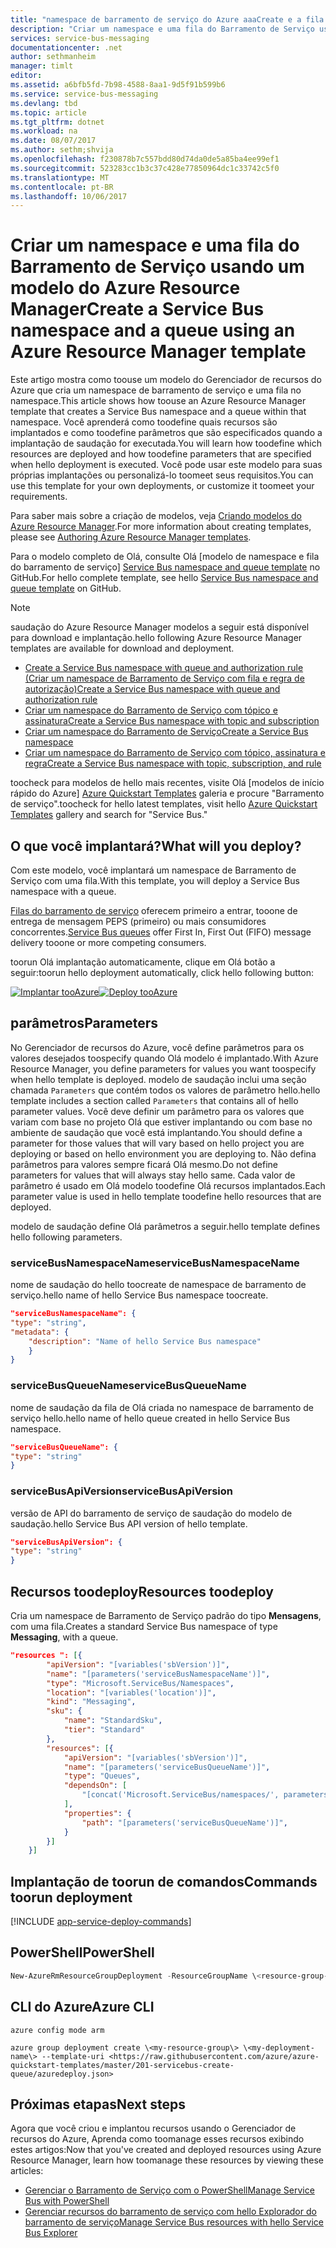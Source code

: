 ```yaml
---
title: "namespace de barramento de serviço do Azure aaaCreate e a fila usando o modelo do Gerenciador de recursos do Azure | Microsoft Docs"
description: "Criar um namespace e uma fila do Barramento de Serviço usando um modelo do Azure Resource Manager"
services: service-bus-messaging
documentationcenter: .net
author: sethmanheim
manager: timlt
editor: 
ms.assetid: a6bfb5fd-7b98-4588-8aa1-9d5f91b599b6
ms.service: service-bus-messaging
ms.devlang: tbd
ms.topic: article
ms.tgt_pltfrm: dotnet
ms.workload: na
ms.date: 08/07/2017
ms.author: sethm;shvija
ms.openlocfilehash: f230878b7c557bdd80d74da0de5a85ba4ee99ef1
ms.sourcegitcommit: 523283cc1b3c37c428e77850964dc1c33742c5f0
ms.translationtype: MT
ms.contentlocale: pt-BR
ms.lasthandoff: 10/06/2017
---
```

# <a name="create-a-service-bus-namespace-and-a-queue-using-an-azure-resource-manager-template"></a><span data-ttu-id="8c8ec-103">Criar um namespace e uma fila do Barramento de Serviço usando um modelo do Azure Resource Manager</span><span class="sxs-lookup"><span data-stu-id="8c8ec-103">Create a Service Bus namespace and a queue using an Azure Resource Manager template</span></span>

<span data-ttu-id="8c8ec-104">Este artigo mostra como toouse um modelo do Gerenciador de recursos do Azure que cria um namespace de barramento de serviço e uma fila no namespace.</span><span class="sxs-lookup"><span data-stu-id="8c8ec-104">This article shows how toouse an Azure Resource Manager template that creates a Service Bus namespace and a queue within that namespace.</span></span> <span data-ttu-id="8c8ec-105">Você aprenderá como toodefine quais recursos são implantados e como toodefine parâmetros que são especificados quando a implantação de saudação for executada.</span><span class="sxs-lookup"><span data-stu-id="8c8ec-105">You will learn how toodefine which resources are deployed and how toodefine parameters that are specified when hello deployment is executed.</span></span> <span data-ttu-id="8c8ec-106">Você pode usar este modelo para suas próprias implantações ou personalizá-lo toomeet seus requisitos.</span><span class="sxs-lookup"><span data-stu-id="8c8ec-106">You can use this template for your own deployments, or customize it toomeet your requirements.</span></span>

<span data-ttu-id="8c8ec-107">Para saber mais sobre a criação de modelos, veja [Criando modelos do Azure Resource Manager][Authoring Azure Resource Manager templates].</span><span class="sxs-lookup"><span data-stu-id="8c8ec-107">For more information about creating templates, please see [Authoring Azure Resource Manager templates][Authoring Azure Resource Manager templates].</span></span>

<span data-ttu-id="8c8ec-108">Para o modelo completo de Olá, consulte Olá [modelo de namespace e fila do barramento de serviço] [ Service Bus namespace and queue template] no GitHub.</span><span class="sxs-lookup"><span data-stu-id="8c8ec-108">For hello complete template, see hello [Service Bus namespace and queue template][Service Bus namespace and queue template] on GitHub.</span></span>

> [!NOTE]
> <span data-ttu-id="8c8ec-109">saudação do Azure Resource Manager modelos a seguir está disponível para download e implantação.</span><span class="sxs-lookup"><span data-stu-id="8c8ec-109">hello following Azure Resource Manager templates are available for download and deployment.</span></span>
> 
> * [<span data-ttu-id="8c8ec-110">Create a Service Bus namespace with queue and authorization rule (Criar um namespace de Barramento de Serviço com fila e regra de autorização)</span><span class="sxs-lookup"><span data-stu-id="8c8ec-110">Create a Service Bus namespace with queue and authorization rule</span></span>](service-bus-resource-manager-namespace-auth-rule.md)
> * [<span data-ttu-id="8c8ec-111">Criar um namespace do Barramento de Serviço com tópico e assinatura</span><span class="sxs-lookup"><span data-stu-id="8c8ec-111">Create a Service Bus namespace with topic and subscription</span></span>](service-bus-resource-manager-namespace-topic.md)
> * [<span data-ttu-id="8c8ec-112">Criar um namespace do Barramento de Serviço</span><span class="sxs-lookup"><span data-stu-id="8c8ec-112">Create a Service Bus namespace</span></span>](service-bus-resource-manager-namespace.md)
> * [<span data-ttu-id="8c8ec-113">Criar um namespace do Barramento de Serviço com tópico, assinatura e regra</span><span class="sxs-lookup"><span data-stu-id="8c8ec-113">Create a Service Bus namespace with topic, subscription, and rule</span></span>](service-bus-resource-manager-namespace-topic-with-rule.md)
> 
> <span data-ttu-id="8c8ec-114">toocheck para modelos de hello mais recentes, visite Olá [modelos de início rápido do Azure] [ Azure Quickstart Templates] galeria e procure "Barramento de serviço".</span><span class="sxs-lookup"><span data-stu-id="8c8ec-114">toocheck for hello latest templates, visit hello [Azure Quickstart Templates][Azure Quickstart Templates] gallery and search for "Service Bus."</span></span>
> 
> 

## <a name="what-will-you-deploy"></a><span data-ttu-id="8c8ec-115">O que você implantará?</span><span class="sxs-lookup"><span data-stu-id="8c8ec-115">What will you deploy?</span></span>

<span data-ttu-id="8c8ec-116">Com este modelo, você implantará um namespace de Barramento de Serviço com uma fila.</span><span class="sxs-lookup"><span data-stu-id="8c8ec-116">With this template, you will deploy a Service Bus namespace with a queue.</span></span>

<span data-ttu-id="8c8ec-117">[Filas do barramento de serviço](service-bus-queues-topics-subscriptions.md#queues) oferecem primeiro a entrar, tooone de entrega de mensagem PEPS (primeiro) ou mais consumidores concorrentes.</span><span class="sxs-lookup"><span data-stu-id="8c8ec-117">[Service Bus queues](service-bus-queues-topics-subscriptions.md#queues) offer First In, First Out (FIFO) message delivery tooone or more competing consumers.</span></span>

<span data-ttu-id="8c8ec-118">toorun Olá implantação automaticamente, clique em Olá botão a seguir:</span><span class="sxs-lookup"><span data-stu-id="8c8ec-118">toorun hello deployment automatically, click hello following button:</span></span>

<span data-ttu-id="8c8ec-119">[![Implantar tooAzure](./media/service-bus-resource-manager-namespace-queue/deploybutton.png)](https://portal.azure.com/#create/Microsoft.Template/uri/https%3A%2F%2Fraw.githubusercontent.com%2FAzure%2Fazure-quickstart-templates%2Fmaster%2F201-servicebus-create-queue%2Fazuredeploy.json)</span><span class="sxs-lookup"><span data-stu-id="8c8ec-119">[![Deploy tooAzure](./media/service-bus-resource-manager-namespace-queue/deploybutton.png)](https://portal.azure.com/#create/Microsoft.Template/uri/https%3A%2F%2Fraw.githubusercontent.com%2FAzure%2Fazure-quickstart-templates%2Fmaster%2F201-servicebus-create-queue%2Fazuredeploy.json)</span></span>

## <a name="parameters"></a><span data-ttu-id="8c8ec-120">parâmetros</span><span class="sxs-lookup"><span data-stu-id="8c8ec-120">Parameters</span></span>

<span data-ttu-id="8c8ec-121">No Gerenciador de recursos do Azure, você define parâmetros para os valores desejados toospecify quando Olá modelo é implantado.</span><span class="sxs-lookup"><span data-stu-id="8c8ec-121">With Azure Resource Manager, you define parameters for values you want toospecify when hello template is deployed.</span></span> <span data-ttu-id="8c8ec-122">modelo de saudação inclui uma seção chamada `Parameters` que contém todos os valores de parâmetro hello.</span><span class="sxs-lookup"><span data-stu-id="8c8ec-122">hello template includes a section called `Parameters` that contains all of hello parameter values.</span></span> <span data-ttu-id="8c8ec-123">Você deve definir um parâmetro para os valores que variam com base no projeto Olá que estiver implantando ou com base no ambiente de saudação que você está implantando.</span><span class="sxs-lookup"><span data-stu-id="8c8ec-123">You should define a parameter for those values that will vary based on hello project you are deploying or based on hello environment you are deploying to.</span></span> <span data-ttu-id="8c8ec-124">Não defina parâmetros para valores sempre ficará Olá mesmo.</span><span class="sxs-lookup"><span data-stu-id="8c8ec-124">Do not define parameters for values that will always stay hello same.</span></span> <span data-ttu-id="8c8ec-125">Cada valor de parâmetro é usado em Olá modelo toodefine Olá recursos implantados.</span><span class="sxs-lookup"><span data-stu-id="8c8ec-125">Each parameter value is used in hello template toodefine hello resources that are deployed.</span></span>

<span data-ttu-id="8c8ec-126">modelo de saudação define Olá parâmetros a seguir.</span><span class="sxs-lookup"><span data-stu-id="8c8ec-126">hello template defines hello following parameters.</span></span>

### <a name="servicebusnamespacename"></a><span data-ttu-id="8c8ec-127">serviceBusNamespaceName</span><span class="sxs-lookup"><span data-stu-id="8c8ec-127">serviceBusNamespaceName</span></span>
<span data-ttu-id="8c8ec-128">nome de saudação do hello toocreate de namespace de barramento de serviço.</span><span class="sxs-lookup"><span data-stu-id="8c8ec-128">hello name of hello Service Bus namespace toocreate.</span></span>

```json
"serviceBusNamespaceName": {
"type": "string",
"metadata": { 
    "description": "Name of hello Service Bus namespace" 
    }
}
```

### <a name="servicebusqueuename"></a><span data-ttu-id="8c8ec-129">serviceBusQueueName</span><span class="sxs-lookup"><span data-stu-id="8c8ec-129">serviceBusQueueName</span></span>
<span data-ttu-id="8c8ec-130">nome de saudação da fila de Olá criada no namespace de barramento de serviço hello.</span><span class="sxs-lookup"><span data-stu-id="8c8ec-130">hello name of hello queue created in hello Service Bus namespace.</span></span>

```json
"serviceBusQueueName": {
"type": "string"
}
```

### <a name="servicebusapiversion"></a><span data-ttu-id="8c8ec-131">serviceBusApiVersion</span><span class="sxs-lookup"><span data-stu-id="8c8ec-131">serviceBusApiVersion</span></span>
<span data-ttu-id="8c8ec-132">versão de API do barramento de serviço de saudação do modelo de saudação.</span><span class="sxs-lookup"><span data-stu-id="8c8ec-132">hello Service Bus API version of hello template.</span></span>

```json
"serviceBusApiVersion": {
"type": "string"
}
```

## <a name="resources-toodeploy"></a><span data-ttu-id="8c8ec-133">Recursos toodeploy</span><span class="sxs-lookup"><span data-stu-id="8c8ec-133">Resources toodeploy</span></span>
<span data-ttu-id="8c8ec-134">Cria um namespace de Barramento de Serviço padrão do tipo **Mensagens**, com uma fila.</span><span class="sxs-lookup"><span data-stu-id="8c8ec-134">Creates a standard Service Bus namespace of type **Messaging**, with a queue.</span></span>

```json
"resources ": [{
        "apiVersion": "[variables('sbVersion')]",
        "name": "[parameters('serviceBusNamespaceName')]",
        "type": "Microsoft.ServiceBus/Namespaces",
        "location": "[variables('location')]",
        "kind": "Messaging",
        "sku": {
            "name": "StandardSku",
            "tier": "Standard"
        },
        "resources": [{
            "apiVersion": "[variables('sbVersion')]",
            "name": "[parameters('serviceBusQueueName')]",
            "type": "Queues",
            "dependsOn": [
                "[concat('Microsoft.ServiceBus/namespaces/', parameters('serviceBusNamespaceName'))]"
            ],
            "properties": {
                "path": "[parameters('serviceBusQueueName')]",
            }
        }]
    }]
```

## <a name="commands-toorun-deployment"></a><span data-ttu-id="8c8ec-135">Implantação de toorun de comandos</span><span class="sxs-lookup"><span data-stu-id="8c8ec-135">Commands toorun deployment</span></span>
[!INCLUDE [app-service-deploy-commands](../../includes/app-service-deploy-commands.md)]

## <a name="powershell"></a><span data-ttu-id="8c8ec-136">PowerShell</span><span class="sxs-lookup"><span data-stu-id="8c8ec-136">PowerShell</span></span>

```powershell
New-AzureRmResourceGroupDeployment -ResourceGroupName \<resource-group-name\> -TemplateFile <https://raw.githubusercontent.com/azure/azure-quickstart-templates/master/201-servicebus-create-queue/azuredeploy.json>
```

## <a name="azure-cli"></a><span data-ttu-id="8c8ec-137">CLI do Azure</span><span class="sxs-lookup"><span data-stu-id="8c8ec-137">Azure CLI</span></span>

```azurecli
azure config mode arm

azure group deployment create \<my-resource-group\> \<my-deployment-name\> --template-uri <https://raw.githubusercontent.com/azure/azure-quickstart-templates/master/201-servicebus-create-queue/azuredeploy.json>
```

## <a name="next-steps"></a><span data-ttu-id="8c8ec-138">Próximas etapas</span><span class="sxs-lookup"><span data-stu-id="8c8ec-138">Next steps</span></span>
<span data-ttu-id="8c8ec-139">Agora que você criou e implantou recursos usando o Gerenciador de recursos do Azure, Aprenda como toomanage esses recursos exibindo estes artigos:</span><span class="sxs-lookup"><span data-stu-id="8c8ec-139">Now that you've created and deployed resources using Azure Resource Manager, learn how toomanage these resources by viewing these articles:</span></span>

* [<span data-ttu-id="8c8ec-140">Gerenciar o Barramento de Serviço com o PowerShell</span><span class="sxs-lookup"><span data-stu-id="8c8ec-140">Manage Service Bus with PowerShell</span></span>](service-bus-manage-with-ps.md)
* [<span data-ttu-id="8c8ec-141">Gerenciar recursos do barramento de serviço com hello Explorador do barramento de serviço</span><span class="sxs-lookup"><span data-stu-id="8c8ec-141">Manage Service Bus resources with hello Service Bus Explorer</span></span>](https://github.com/paolosalvatori/ServiceBusExplorer/releases)

[Authoring Azure Resource Manager templates]: ../azure-resource-manager/resource-group-authoring-templates.md
[Service Bus namespace and queue template]: https://github.com/Azure/azure-quickstart-templates/blob/master/201-servicebus-create-queue/
[Azure Quickstart Templates]: https://azure.microsoft.com/documentation/templates/?term=service+bus
[Learn more about Service Bus queues]: service-bus-queues-topics-subscriptions.md
[Using Azure PowerShell with Azure Resource Manager]: ../azure-resource-manager/powershell-azure-resource-manager.md
[Using hello Azure CLI for Mac, Linux, and Windows with Azure Resource Management]: ../azure-resource-manager/xplat-cli-azure-resource-manager.md
